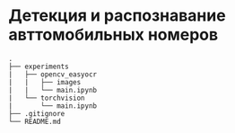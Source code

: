# Детекция и распознавание авттомобильных номеров

    .
    ├── experiments
    |   ├── opencv_easyocr
    |   |   ├── images
    |   |   └── main.ipynb
    |   └── torchvision
    |       └── main.ipynb
    ├── .gitignore
    └── README.md

